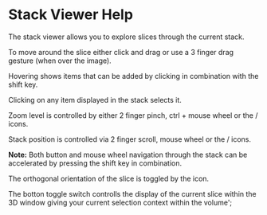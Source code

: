 # Stack Viewer Help

The stack viewer allows you to explore slices through the current stack.

To move around the slice either click and drag or use a 3 finger drag gesture (when over the image).

Hovering shows items that can be added by clicking in combination with the shift key.

Clicking on any item displayed in the stack selects it.

Zoom level is controlled by either 2 finger pinch, ctrl + mouse wheel or the <i class="fa fa-search-plus" aria-hidden="true"></i> / <i class="fa fa-search-minus" aria-hidden="true"></i> icons.

Stack position is controlled via 2 finger scroll, mouse wheel or the <i class="fa fa-chevron-up" aria-hidden="true"></i> / <i class="fa fa-chevron-down" aria-hidden="true"></i> icons.

<b>Note:</b> Both button and mouse wheel navigation through the stack can be accelerated by pressing the shift key in combination.

The orthogonal orientation of the slice is toggled by the <i class="fa fa-refresh" aria-hidden="true"></i> icon. 

The botton toggle switch controlls the display of the current slice within the 3D window giving your current selection context within the volume';